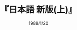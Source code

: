 ---
title: "『日本語 新版(上)』"
description: "さまざまな外国語と比べて、日本語は一体どんな特徴をもっているのだろうか。発音・語彙・表記法・文法など、あらゆる角度から光をあて、日本語の面白さ、すばらしさ、欠点を具体的に解明する。ロングセラーの旧版をもとに、刊行後三○年の日本語の変容に即し全面的に手を加えるとともに、言語学の最新の成果を盛りこんだ決定版。"
date: 1988/1/20
shorttitle: ""
authors: ['']
publishDate: ""
ENTRYTYPE: "基礎演習テキスト100"
series:
- 早稲田大学必修基礎演習テキスト100(2020年度)
tags: 
- 
category: 
- 
# publisher: "Self-Published"
image: 
pinned : true
draft: false
hideToc: false
enableToc: true
enableTocContent: false
copyright: "All rights reserved"
---